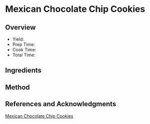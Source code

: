 # Mexican Chocolate Chip Cookies

## Overview

- Yield:
- Prep Time:
- Cook Time:
- Total Time:

## Ingredients


## Method



## References and Acknowledgments

[Mexican Chocolate Chip Cookies](https://www.ihearteating.com/mexican-chocolate-chip-cookies/)
